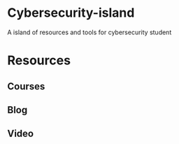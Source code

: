 # Cybersecurity-island
A island of resources and tools for cybersecurity student

# Resources

## Courses


## Blog



## Video


